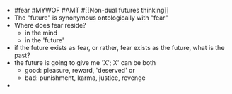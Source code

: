 - #fear #MYWOF #AMT #[[Non-dual futures thinking]]
- The "future" is synonymous ontologically with "fear"
- Where does fear reside?
	- in the mind
	- in the 'future'
- if the future exists as fear, or rather, fear exists as the future, what is the past?
- the future is going to give me 'X'; X' can be both
	- good: pleasure, reward, 'deserved' or
	- bad: punishment, karma, justice, revenge
-